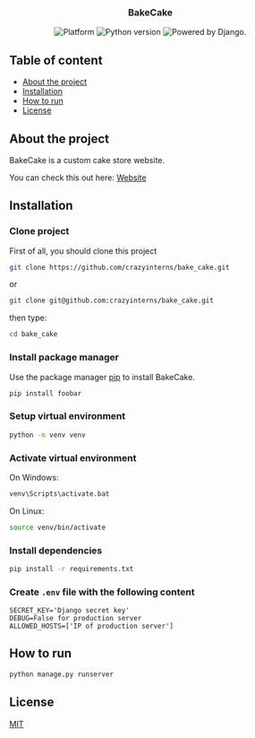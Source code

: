 <h3 align="center">BakeCake</h3>

<p align="center">
  <img alt="Platform" src="https://img.shields.io/badge/platform-linux-green?style=for-the-badge" />
  <img alt="Python version" src="https://img.shields.io/badge/python-3.9-green?style=for-the-badge" />
  <img src="https://www.djangoproject.com/m/img/badges/djangopowered126x54.gif" border="0" alt="Powered by Django." title="Powered by Django." /></a>
</p>

## Table of content

- [About the project](#about-the-project)
- [Installation](#installation)
- [How to run](#how-to-run)
- [License](#license)

## About the project
BakeCake is a custom cake store website. 

You can check this out here: [Website](https://31.184.253.248/)

## Installation
### Clone project
First of all, you should clone this project
```bash
git clone https://github.com/crazyinterns/bake_cake.git
```
or
```bash
git clone git@github.com:crazyinterns/bake_cake.git
```
then type:
```bash
cd bake_cake
```
### Install package manager
Use the package manager [pip](https://pip.pypa.io/en/stable/) to install BakeCake.

```bash
pip install foobar
```

### Setup virtual environment
```bash
python -m venv venv
```
### Activate virtual environment
On Windows:
```bash
venv\Scripts\activate.bat
```
On Linux:
```bash
source venv/bin/activate
```
### Install dependencies
```bash
pip install -r requirements.txt
```

### Create `.env` file with the following content
```
SECRET_KEY='Django secret key'
DEBUG=False for production server
ALLOWED_HOSTS=['IP of production server']
```

## How to run

```python
python manage.py runserver
```



## License
[MIT](https://choosealicense.com/licenses/mit/)